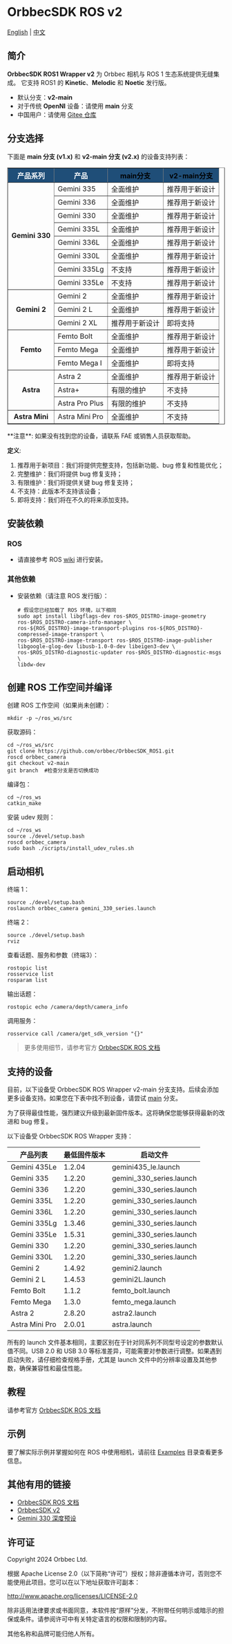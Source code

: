 # OrbbecSDK ROS v2

[English](./README.MD) | [中文](./README_CN.MD)

## 简介

**OrbbecSDK ROS1 Wrapper v2** 为 Orbbec 相机与 ROS 1 生态系统提供无缝集成。
 它支持 ROS1 的 **Kinetic**、**Melodic** 和 **Noetic** 发行版。

- 默认分支：**v2-main**
- 对于传统 **OpenNI** 设备：请使用 **main** 分支
- 中国用户：请使用 [Gitee 仓库](https://gitee.com/orbbecdeveloper/OrbbecSDK_ROS)

## 分支选择

下面是 **main 分支 (v1.x)** 和 **v2-main 分支 (v2.x)** 的设备支持列表：

<table border="1" style="border-collapse: collapse; text-align: left; width: 100%;">
  <thead>
    <tr style="background-color: #1f4e78; color: white; text-align: center;">
      <th>产品系列</th>
      <th>产品</th>
      <th><a href="https://github.com/orbbec/OrbbecSDK_ROS1/tree/main" style="color: black; text-decoration: none;">main分支</a></th>
      <th><a href="https://github.com/orbbec/OrbbecSDK_ROS1/tree/v2-main" style="color: black; text-decoration: none;">v2-main分支</a></th>
    </tr>
  </thead>
  <tbody>
    <tr>
      <td rowspan="8" style="text-align: center; font-weight: bold;">Gemini 330</td>
      <td>Gemini 335</td>
      <td>全面维护</td>
      <td>推荐用于新设计</td>
    </tr>
    <tr>
      <td>Gemini 336</td>
      <td>全面维护</td>
      <td>推荐用于新设计</td>
    </tr>
    <tr>
      <td>Gemini 330</td>
      <td>全面维护</td>
      <td>推荐用于新设计</td>
    </tr>
    <tr>
      <td>Gemini 335L</td>
      <td>全面维护</td>
      <td>推荐用于新设计</td>
    </tr>
    <tr>
      <td>Gemini 336L</td>
      <td>全面维护</td>
      <td>推荐用于新设计</td>
    </tr>
    <tr>
      <td>Gemini 330L</td>
      <td>全面维护</td>
      <td>推荐用于新设计</td>
    </tr>
    <tr>
      <td>Gemini 335Lg</td>
      <td>不支持</td>
      <td>推荐用于新设计</td>
    </tr>
    <tr>
      <td>Gemini 335Le</td>
      <td>不支持</td>
      <td>推荐用于新设计</td>
    </tr>
    <tr>
      <td rowspan="3" style="text-align: center; font-weight: bold;">Gemini 2</td>
      <td>Gemini 2</td>
      <td>全面维护</td>
      <td>推荐用于新设计</td>
    </tr>
    <tr>
      <td>Gemini 2 L</td>
      <td>全面维护</td>
      <td>推荐用于新设计</td>
    </tr>
    <tr>
      <td>Gemini 2 XL</td>
      <td>推荐用于新设计</td>
      <td>即将支持</td>
    </tr>
    <tr>
      <td rowspan="3" style="text-align: center; font-weight: bold;">Femto</td>
      <td>Femto Bolt</td>
      <td>全面维护</td>
      <td>推荐用于新设计</td>
    </tr>
    <tr>
      <td>Femto Mega</td>
      <td>全面维护</td>
      <td>推荐用于新设计</td>
    </tr>
    <tr>
      <td>Femto Mega I</td>
      <td>全面维护</td>
      <td>即将支持</td>
    </tr>
    <tr>
      <td rowspan="3" style="text-align: center; font-weight: bold;">Astra</td>
      <td>Astra 2</td>
      <td>全面维护</td>
      <td>推荐用于新设计</td>
    </tr>
    <tr>
      <td>Astra+</td>
      <td>有限的维护</td>
      <td>不支持</td>
    </tr>
    <tr>
      <td>Astra Pro Plus</td>
      <td>有限的维护</td>
      <td>不支持</td>
    </tr>
    <tr>
      <td style="text-align: center; font-weight: bold;">Astra Mini</td>
      <td>Astra Mini Pro</td>
      <td>全面维护</td>
      <td>不支持</td>
    </tr>
  </tbody>
</table>
**注意**: 如果没有找到您的设备，请联系 FAE 或销售人员获取帮助。

**定义**:

1. 推荐用于新项目：我们将提供完整支持，包括新功能、bug 修复和性能优化；
2. 完整维护：我们将提供 bug 修复支持；
3. 有限维护：我们将提供关键 bug 修复支持；
4. 不支持：此版本不支持该设备；
5. 即将支持：我们将在不久的将来添加支持。

## 安装依赖

### ROS

- 请直接参考 ROS [wiki](http://wiki.ros.org/ROS/Installation) 进行安装。

### 其他依赖

- 安装依赖（请注意 ROS 发行版）：

  ```
  # 假设您已经加载了 ROS 环境，以下相同
  sudo apt install libgflags-dev ros-$ROS_DISTRO-image-geometry ros-$ROS_DISTRO-camera-info-manager \
  ros-${ROS_DISTRO}-image-transport-plugins ros-${ROS_DISTRO}-compressed-image-transport \
  ros-$ROS_DISTRO-image-transport ros-$ROS_DISTRO-image-publisher libgoogle-glog-dev libusb-1.0-0-dev libeigen3-dev \
  ros-$ROS_DISTRO-diagnostic-updater ros-$ROS_DISTRO-diagnostic-msgs \
  libdw-dev
  ```

## 创建 ROS 工作空间并编译

创建 ROS 工作空间（如果尚未创建）：

```
mkdir -p ~/ros_ws/src
```

获取源码：

```
cd ~/ros_ws/src
git clone https://github.com/orbbec/OrbbecSDK_ROS1.git
roscd orbbec_camera
git checkout v2-main
git branch  #检查分支是否切换成功
```

编译包：

```
cd ~/ros_ws
catkin_make
```

安装 udev 规则：

```
cd ~/ros_ws
source ./devel/setup.bash
roscd orbbec_camera
sudo bash ./scripts/install_udev_rules.sh
```

## 启动相机

终端 1：

```
source ./devel/setup.bash
roslaunch orbbec_camera gemini_330_series.launch
```

终端 2：

```
source ./devel/setup.bash
rviz
```

查看话题、服务和参数（终端3）：

```
rostopic list
rosservice list
rosparam list
```

输出话题：

```
rostopic echo /camera/depth/camera_info
```

调用服务：

```
rosservice call /camera/get_sdk_version "{}"
```

> 更多使用细节，请参考官方 [OrbbecSDK ROS 文档](https://orbbec.github.io/OrbbecSDK_ROS1/source/4_application_guide/application_guide.html)

## 支持的设备

目前，以下设备受 OrbbecSDK ROS Wrapper v2-main 分支支持。后续会添加更多设备支持。如果您在下表中找不到设备，请尝试 [main](https://github.com/orbbec/OrbbecSDK_ROS1/tree/main) 分支。

为了获得最佳性能，强烈建议升级到最新固件版本。这将确保您能够获得最新的改进和 bug 修复。

以下设备受 OrbbecSDK ROS Wrapper 支持：

| 产品列表       | 最低固件版本 | **启动文件**             |
| -------------- | ------------ | ------------------------ |
| Gemini 435Le   | 1.2.04       | gemini435_le.launch      |
| Gemini 335     | 1.2.20       | gemini_330_series.launch |
| Gemini 336     | 1.2.20       | gemini_330_series.launch |
| Gemini 335L    | 1.2.20       | gemini_330_series.launch |
| Gemini 336L    | 1.2.20       | gemini_330_series.launch |
| Gemini 335Lg   | 1.3.46       | gemini_330_series.launch |
| Gemini 335Le   | 1.5.31       | gemini_330_series.launch |
| Gemini 330     | 1.2.20       | gemini_330_series.launch |
| Gemini 330L    | 1.2.20       | gemini_330_series.launch |
| Gemini 2       | 1.4.92       | gemini2.launch           |
| Gemini 2 L     | 1.4.53       | gemini2L.launch          |
| Femto Bolt     | 1.1.2        | femto_bolt.launch        |
| Femto Mega     | 1.3.0        | femto_mega.launch        |
| Astra 2        | 2.8.20       | astra2.launch            |
| Astra Mini Pro | 2.0.01       | astra.launch             |

所有的 launch 文件基本相同，主要区别在于针对同系列不同型号设定的参数默认值不同。USB 2.0 和 USB 3.0 等标准差异，可能需要对参数进行调整。如果遇到启动失败，请仔细检查规格手册，尤其是 launch 文件中的分辨率设置及其他参数，确保兼容性和最佳性能。

## 教程

请参考官方 [OrbbecSDK ROS 文档](https://orbbec.github.io/OrbbecSDK_ROS1/source/4_application_guide/application_guide.html)

## 示例

要了解实际示例并掌握如何在 ROS 中使用相机，请前往 [Examples](./examples/) 目录查看更多信息。

## 其他有用的链接

- [OrbbecSDK ROS 文档](https://orbbec.github.io/OrbbecSDK_ROS1/index.html)
- [OrbbecSDK v2](https://github.com/orbbec/OrbbecSDK_v2/releases)
- [Gemini 330 深度预设](https://www.orbbec.com/docs/g330-use-depth-presets/)

## 许可证

Copyright 2024 Orbbec Ltd.

根据 Apache License 2.0（以下简称“许可”）授权；除非遵循本许可，否则您不能使用此项目。您可以在以下地址获取许可副本：

http://www.apache.org/licenses/LICENSE-2.0

除非适用法律要求或书面同意，本软件按“原样”分发，不附带任何明示或暗示的担保或条件。请参阅许可中有关特定语言的权限和限制的内容。

其他名称和品牌可能归他人所有。
